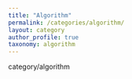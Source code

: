 ```yaml
---
title: "Algorithm"
permalink: /categories/algorithm/
layout: category
author_profile: true
taxonomy: algorithm
---
```


category/algorithm
